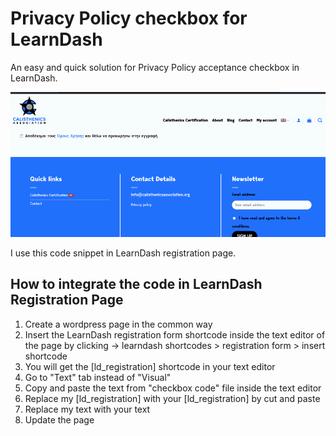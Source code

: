# Privacy Policy checkbox for LearnDash

An easy and quick solution for Privacy Policy acceptance checkbox in LearnDash.

![checkbox animation](https://raw.githubusercontent.com/MikeOuroumis/Privacy-Policy-checkbox-for-LearnDash/main/Animation%20(1).gif)

I use this code snippet in LearnDash registration page. 

## How to integrate the code in LearnDash Registration Page

1. Create a wordpress page in the common way
2. Insert the LearnDash registration form shortcode inside the text editor of the page by clicking -> learndash shortcodes > registration form > insert shortcode
3. You will get the [ld_registration] shortcode in your text editor
4. Go to "Text" tab instead of "Visual"
5. Copy and paste the text from "checkbox code" file inside the text editor
6. Replace my [ld_registration] with your [ld_registration] by cut and paste
7. Replace my text with your text
8. Update the page
